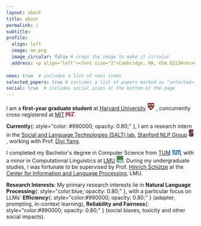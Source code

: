 ```yaml
---
layout: about
title: about
permalink: /
subtitle:
profile:
  align: left
  image: me.png
  image_circular: false # crops the image to make it circular
  address: <p align="left"><font size="2">Cambridge, MA, USA 02138<br>Graduate School of Arts and Sciences, Harvard Univerisity</font></p>

news: true  # includes a list of news items
selected_papers: true # includes a list of papers marked as "selected={true}"
social: true  # includes social icons at the bottom of the page
--- 
```

I am a **first-year graduate student** at [Harvard University](https://www.harvard.edu/) <img src="assets/img/h.png" alt="h" height="20px"> , concurrently cross-registered at [MIT](https://www.mit.edu/) <img src="assets/img/MIT.png" alt="mit" height="12px">.

**Currently**{: style="color: #990000; opacity: 0.80;" }, I am a research intern in the [Social and Language Technologies (SALT) lab](https://cs.stanford.edu/~diyiy/group.html), 
	[Stanford NLP Group](https://nlp.stanford.edu/) <img src="assets/img/S.png" alt="s" height="20px">, working with Prof.
	[Diyi Yang](https://cs.stanford.edu/~diyiy/index.html).
<!-- Also, I am a research assistant of 
	AI4LIFE Group at 
	Harvard John A. Paulson School of Engineering and Applied Sciences, working with Prof. 
	[Hima Lakkaraju](https://himalakkaraju.github.io/). -->
	
I completed my Bachelor's degree in Computer Science from 
	[TUM](https://www.tum.de/en/) <img src="assets/img/TUM.png" alt="tum" height="12px">, with a minor in Computational Linguistics at 
	[LMU](https://www.lmu.de/en/) <img src="assets/img/LMU.jpeg" alt="lmu" height="18px">. During my undergraduate studies, I was fortunate to be supervised by Prof. 
	[Hinrich Schütze](https://scholar.google.com/citations?user=qIL9dWUAAAAJ&hl=en) at the 
	[Center for Information and Language Processing](https://schuetze.cis.lmu.de/), LMU.

**Research Interests**: My primary research interests lie in **Natural Language Processing**{: style="color:blue; opacity: 0.80;" }, with a particular focus on LLMs' **Efficiency**{: style="color:#990000; opacity: 0.80;" } (adapter, prompting, in-context learning), **Reliability and Fairness**{: style="color:#990000; opacity: 0.80;" } (social biases, toxicity and other social impacts).
